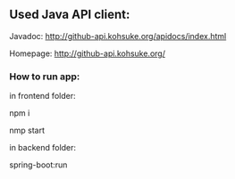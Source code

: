 ## Used Java API client:

Javadoc:
http://github-api.kohsuke.org/apidocs/index.html

Homepage:
http://github-api.kohsuke.org/


### How to run app:

in frontend folder:

npm i

nmp start


in backend folder:

spring-boot:run
